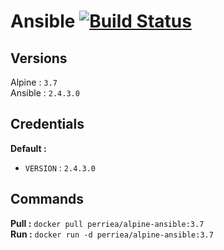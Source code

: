 # Ansible [![Build Status](https://drone.aurelienperrier.com/api/badges/Docker-example/alpine-ansible/status.svg?branch=master)](https://drone.aurelienperrier.com/Docker-example/alpine-ansible)

## Versions

Alpine : `3.7`   
Ansible : `2.4.3.0`

## Credentials

**Default :**  
* `VERSION` : `2.4.3.0`

## Commands

**Pull :** `docker pull perriea/alpine-ansible:3.7`   
**Run :** `docker run -d perriea/alpine-ansible:3.7`
